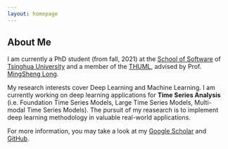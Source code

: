 ```yaml
---
layout: homepage
---
```


## About Me

I am currently a PhD student (from fall, 2021) at the [School of Software](https://www.thss.tsinghua.edu.cn/en/) of [Tsinghua University](https://www.tsinghua.edu.cn/en/) and a member of the [THUML](https://thuml.ai/), advised by Prof. [MingSheng Long](http://ise.thss.tsinghua.edu.cn/~mlong/). 

My research interests cover Deep Learning and Machine Learning. I am currently working on deep learning applications for **Time Series Analysis** (i.e. Foundation Time Series Models, Large Time Series  Models, Multi-modal Time Series Models). The pursuit of my reasearch is to implement deep learning methodology in valuable real-world applications.

For more information, you may take a look at my [Google Scholar](https://scholar.google.com/citations?user=dS9HVU8AAAAJ) and [GitHub](https://github.com/WenWeiTHU).




